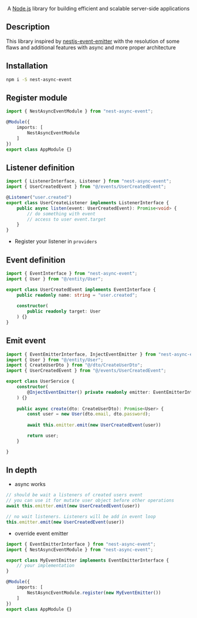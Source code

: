 [travis-image]: https://api.travis-ci.org/nestjs/nest.svg?branch=master
[travis-url]: https://travis-ci.org/nestjs/nest
[linux-image]: https://img.shields.io/travis/nestjs/nest/master.svg?label=linux
[linux-url]: https://travis-ci.org/nestjs/nest
  
  <p align="center">A <a href="http://nodejs.org" target="blank">Node.js</a> library for building efficient and scalable server-side applications<p align="center">

## Description

This library inspired by [nestjs-event-emitter](https://github.com/nestjsx/nest-emitter) 
with the resolution of some flaws and additional features with async 
and more proper architecture

## Installation

```bash
npm i -S nest-async-event
```

## Register module

```typescript
import { NestAsyncEventModule } from "nest-async-event";

@Module({
    imports: [
        NestAsyncEventModule
    ]
})
export class AppModule {}
```

## Listener definition

```typescript
import { ListenerInterface, Listener } from "nest-async-event";
import { UserCreatedEvent } from "@/events/UserCreatedEvent";

@Listener("user.created")
export class UserCreateListener implements ListenerInterface {
    public async listen(event: UserCreatedEvent): Promise<void> {
        // do something with event
        // access to user event.target 
    }
}
```
* Register your listener in `providers`

## Event definition

```typescript
import { EventInterface } from "nest-async-event";
import { User } from "@/entity/User";

export class UserCreatedEvent implements EventInterface {
    public readonly name: string = "user.created";
    
    constructor(
        public readonly target: User
    ) {}
}
```

## Emit event
```typescript
import { EventEmitterInterface, InjectEventEmitter } from "nest-async-event";
import { User } from "@/entity/User";
import { CreateUserDto } from "@/dto/CreateUserDto";
import { UserCreatedEvent } from "@/events/UserCreatedEvent";

export class UserService {
    constructor(
        @InjectEventEmitter() private readonly emitter: EventEmitterInterface
    ) {}
    
    public async create(dto: CreateUserDto): Promise<User> {
        const user = new User(dto.email, dto.password);
        
        await this.emitter.emit(new UserCreatedEvent(user))

        return user;
    }

}
```

## In depth

* async works
```typescript    
// should be wait a listeners of created users event
// you can use it for mutate user object before other operations
await this.emitter.emit(new UserCreatedEvent(user))
```

```typescript
// no wait listeners. Listeners will be add in event loop
this.emitter.emit(new UserCreatedEvent(user))
```

* override event emitter
```typescript
import { EventEmitterInterface } from "nest-async-event"; 
import { NestAsyncEventModule } from "nest-async-event";

export class MyEventEmitter implements EventEmitterInterface {
    // your implementation
}

@Module({
    imports: [
        NestAsyncEventModule.register(new MyEventEmitter())
    ]
})
export class AppModule {}
```
